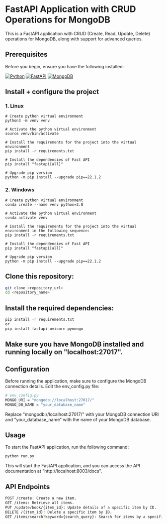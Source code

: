 # FastAPI Application with CRUD Operations for MongoDB

This is a FastAPI application with CRUD (Create, Read, Update, Delete) operations for MongoDB, along with support for advanced queries.

## Prerequisites
Before you begin, ensure you have the following installed:
 
[![Python][Python]][Python-url]
[![FastAPI][FastAPI]][FastAPI-url]
[![MongoDB][MongoDB]][MongoDB-url]

## Install + configure the project

### 1. Linux
```
# Create python virtual environment
python3 -m venv venv

# Activate the python virtual environment
source venv/bin/activate

# Install the requirements for the project into the virtual environment
pip install -r requirements.txt

# Install the dependencies of Fast API
pip install "fastapi[all]"

# Upgrade pip version
python -m pip install --upgrade pip==22.1.2
```
### 2. Windows
```
# Create python virtual environment
conda create --name venv python=3.8

# Activate the python virtual environment
conda activate venv

# Install the requirements for the project into the virtual environment in the following sequence:
pip install -r requirements.txt

# Install the dependencies of Fast API
pip install "fastapi[all]"

# Upgrade pip version
python -m pip install --upgrade pip==22.1.2
```

## Clone this repository:
```bash
git clone <repository_url>
cd <repository_name>
```

## Install the required dependencies:
```bash
pip install -r requirements.txt
or
pip install fastapi uvicorn pymongo
```

## Make sure you have MongoDB installed and running locally on "localhost:27017".

## Configuration
Before running the application, make sure to configure the MongoDB connection details. Edit the env_config.py file:
```bash
# env_config.py
MONGO_URI = "mongodb://localhost:27017/"
MONGO_DB_NAME = "your_database_name"
```
Replace "mongodb://localhost:27017/" with your MongoDB connection URI and "your_database_name" with the name of your MongoDB database.

## Usage
To start the FastAPI application, run the following command:
```bash
python run.py
```

This will start the FastAPI application, and you can access the API documentation at "http://localhost:8003/docs".

## API Endpoints
```bash
POST /create: Create a new item.
GET /items: Retrieve all items.
PUT /update/book/{item_id}: Update details of a specific item by ID.
DELETE /{item_id}: Delete a specific item by ID.
GET /items/search?keyword={search_query}: Search for items by a specific query.
```


<!-- MARKDOWN LINKS & IMAGES -->
[Python]: https://img.shields.io/badge/Python-000000?style=for-the-badge&logo=python&logoColor=Blue
[Python-url]: https://docs.python.org/3.10/
[FastAPI]: https://img.shields.io/badge/FastAPI-20232A?style=for-the-badge&logo=fastapi&logoColor=009485
[FastAPI-url]: https://fastapi.tiangolo.com/
[MongoDB]: https://img.shields.io/badge/MongoDB-%234ea94b.svg?style=for-the-badge&logo=mongodb&logoColor=white
[MongoDB-url]: https://www.mongodb.com/docs/languages/python/pymongo-driver/current/